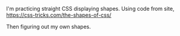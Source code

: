 I'm practicing straight CSS displaying shapes.
Using code from site, https://css-tricks.com/the-shapes-of-css/

Then figuring out my own shapes.
